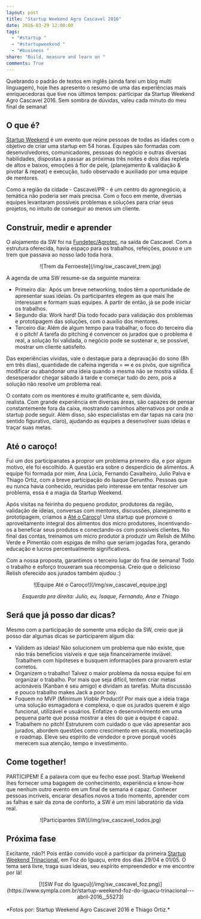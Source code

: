 ```yaml
---
layout: post
title: "Startup Weekend Agro Cascavel 2016"
date: 2016-03-29 12:00:00
tags:
  - "#startup "
  - "#startupweekend "
  - "#business "
share: "Build, measure and learn on "
comments: True
---
```


Quebrando o padrão de textos em inglês (ainda farei um blog multi linguagem), hoje lhes apresento o resumo de uma das experiências mais enriquecedoras que tive nos últimos tempos: participar da Startup Weekend Agro Cascavel 2016. Sem sombra de dúvidas, valeu cada minuto do meu final de semana!

## O que é?
[Startup Weekend](https://startupweekend.org/) é um evento que reúne pessoas de todas as idades com o objetivo de criar uma startup em 54 horas. Equipes são formadas com desenvolvedores, comunicadores, pessoas do negócio e outras diversas habilidades, dispostas a passar as próximas três noites e dois dias repleta de altos e baixos, emoções à flor de pele, (planejamento & validação & pivotar & repeat) e execução, tudo observado e auxiliado por uma equipe de mentores.

Como a região da cidade - Cascavel/PR - é um centro do agronegócio, a temática não poderia ser mais precisa. Com o foco em mente, diversas equipes levantaram possíveis problemas e soluções para criar seus projetos, no intuito de conseguir ao menos um cliente.


## Construir, medir e aprender
O alojamento da SW foi na [Fundetec/Agrotec](http://www.fundetec.org.br/), na saída de Cascavel. Com a estrutura oferecida, havia espaço para os trabalhos, refeições, pouso e um trem que passava ao nosso lado toda hora.

<center>
![Trem da Ferroeste](/img/sw_cascavel_trem.jpg)
</center>

A agenda de uma SW resume-se da seguinte maneira:    

* Primeiro dia:  Após um breve networking, todos têm a oportunidade de apresentar suas ideias. Os participantes elegem as que mais lhe interessam e formam suas equipes. A partir de então, já se pode iniciar os trabalhos.
* Segundo dia: Work hard! Dia todo focado para validação dos problemas e prototipagem das soluções, com o auxílio dos mentores. 
* Terceiro dia: Além de algum tempo para trabalhar, o foco do terceiro dia é o pitch! A tarefa do pitching é convencer os jurados que o problema é real, a solução foi validada, o negócio pode se sustenar e, se possível, mostrar um cliente satisfeito.

Das experiências vividas, vale o destaque para a depravação do sono (8h em três dias), quantidade de cafeína ingerida = ∞ e os pivôs, que significa modificar ou abandonar uma ideia quando a mesma não se mostra válida. É desesperador chegar sábado à tarde e começar tudo do zero, pois a solução não resolve um problema real.

O contato com os mentores é muito gratificante e, sem dúvida, realista. Com grande experiência em diversas áreas, são capazes de pensar constantemente fora da caixa, mostrando caminhos alternativos por onde a startup pode seguir. Além disso, são especialistas em dar tapas na cara (no sentido figurativo, claro), ajudando as equipes a desenvolver suas ideias e traçar suas metas.


## Até o caroço!
Fui um dos participanates a propror um problema primeiro dia, e por algum motivo, ele foi escolhido. A questão era sobre o desperdício de alimentos.
A equipe foi formada por mim, Ana Lúcia, Fernando Cavalheiro, Julio Paiva e Thiago Ortiz, com a breve participação do Isaque Geruntho. Pessoas que eu nunca havia conhecido, reunidas pelo interesse em tentar resolver um problema, essa é a magia da Startup Weekend.

Após visitas na feirinha do pequeno produtor, produtores da região, validação de ideias, conversas com mentores, discussões, planejamento e prototipagem, criamos a [Até o Caroço](http://jonatasbaldin.wix.com/ateocaroco)! Uma startup que promove o aproveitamento integral dos alimentos dos micro produtores, incentivando-os a beneficar seus produtos e conectando-os com possíveis clientes. No final das contas, treinamos um micro produtor a produzir um Relish de Milho Verde e Pimentão com espigas de milho que seriam jogadas fora, gerando educação e lucros percentualmente significativos.

Com a nossa proposta, garantimos o terceiro lugar do fina de semana! Todo o trabalho e esforço trouxeram sua recompensa. Creio que o delicioso Relish oferecido aos jurados também ajudou :)

<center>
![Equipe Até o Caroço!](/img/sw_cascavel_equipe.jpg)

*Esquerda pra direita: Julio, eu, Isaque, Fernando, Ana e Thiago*
</center>

## Será que já posso dar dicas?
Mesmo com a participação de somente uma edição da SW, creio que já posso dar algumas dicas se participarem algum dia:

* Validem as ideias! Não solucionem um problema que não existe, que não trás benefícios visíveis e que seja financeiramente inviável. Trabalhem com hipóteses e busquem informações para provarem estar corretos.
* Organizem o trabalho! Talvez o maior problema da nossa equipe foi em organizar o trabalho. Por mais que seja difícil, tentem criar metas acionáveis (Kanban é seu amigo) e dividam as tarefas. Muita discussão e pouco trabalho makes Jack a poor boy.
* Foquem no MVP (*Minimum Viable Product*)! Por mais que a ideia traga uma solução esmagadora e complexa, o que os jurados querem é algo funcional, utilizável e usuários. Enfatize o desenvolvimento em uma pequena parte que possa mostrar a eles do que a equipe é capaz.
* Trabalhem no pitch! Estruturem com cuidado o que vão apresentar aos jurados, abordem questões como crescimento em escala, monetização e roadmap. Eleve seu espírito de vendedor e prove porquê vocês merecem sua atenção, tempo e investimento.

## Come together!
PARTICIPEM! É a palavra com que eu fecho esse post. Startup Weekend lhes fornecer uma bagagem de conhecimento, experiência e know-how que nenhum outro evento em um final de semana é capaz. Conhecer pessoas incríveis, encarar desafios novos a todo momento, aprender com as falhas e sair da zona de conforto, a SW é um mini laboratório da vida real.

<center>
![Participantes SW](/img/sw_cascavel_todos.jpg)
</center>

## Próxima fase
Excitante, não?! Pois então convido você a participar da primeira [Startup Weekend Trinacional](https://www.sympla.com.br/startup-weekend-foz-do-iguacu-trinacional---abril-2016__55273), em Foz do Iguaçu, entre dos dias 29/04 e 01/05. O tema será livre, traga suas ideias, seu espírito empreendedor e me encontre por lá!

<center>
[![SW Foz do Iguaçu](/img/sw_cascavel_foz.png)](https://www.sympla.com.br/startup-weekend-foz-do-iguacu-trinacional---abril-2016__55273)
</center>

<br />
*Fotos por: Startup Weekend Agro Cascavel 2016 e Thiago Ortiz.*
